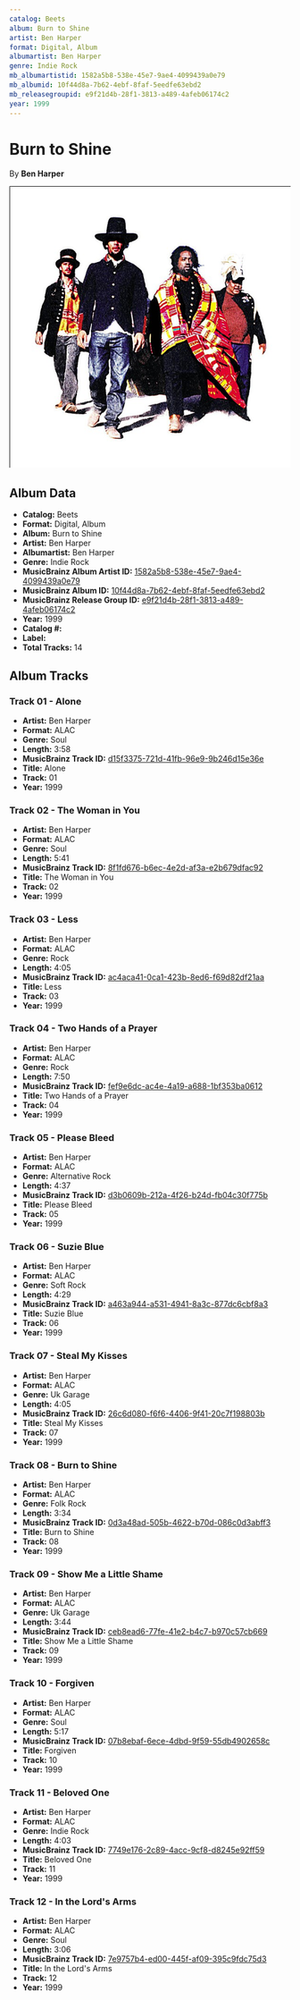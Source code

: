 ```yaml
---
catalog: Beets
album: Burn to Shine
artist: Ben Harper
format: Digital, Album
albumartist: Ben Harper
genre: Indie Rock
mb_albumartistid: 1582a5b8-538e-45e7-9ae4-4099439a0e79
mb_albumid: 10f44d8a-7b62-4ebf-8faf-5eedfe63ebd2
mb_releasegroupid: e9f21d4b-28f1-3813-a489-4afeb06174c2
year: 1999
---
```


# Burn to Shine

By **Ben Harper**

![](../../assets/beetscovers/Ben_Harper-Burn_to_Shine.jpg)

## Album Data

- **Catalog:** Beets
- **Format:** Digital, Album
- **Album:** Burn to Shine
- **Artist:** Ben Harper
- **Albumartist:** Ben Harper
- **Genre:** Indie Rock
- **MusicBrainz Album Artist ID:** [1582a5b8-538e-45e7-9ae4-4099439a0e79](https://musicbrainz.org/artist/1582a5b8-538e-45e7-9ae4-4099439a0e79)
- **MusicBrainz Album ID:** [10f44d8a-7b62-4ebf-8faf-5eedfe63ebd2](https://musicbrainz.org/release/10f44d8a-7b62-4ebf-8faf-5eedfe63ebd2)
- **MusicBrainz Release Group ID:** [e9f21d4b-28f1-3813-a489-4afeb06174c2](https://musicbrainz.org/release-group/e9f21d4b-28f1-3813-a489-4afeb06174c2)
- **Year:** 1999
- **Catalog #:** 
- **Label:** 
- **Total Tracks:** 14

## Album Tracks

### Track 01 - Alone

- **Artist:** Ben Harper
- **Format:** ALAC
- **Genre:** Soul
- **Length:** 3:58
- **MusicBrainz Track ID:** [d15f3375-721d-41fb-96e9-9b246d15e36e](https://musicbrainz.org/recording/d15f3375-721d-41fb-96e9-9b246d15e36e)
- **Title:** Alone
- **Track:** 01
- **Year:** 1999

### Track 02 - The Woman in You

- **Artist:** Ben Harper
- **Format:** ALAC
- **Genre:** Soul
- **Length:** 5:41
- **MusicBrainz Track ID:** [8f1fd676-b6ec-4e2d-af3a-e2b679dfac92](https://musicbrainz.org/recording/8f1fd676-b6ec-4e2d-af3a-e2b679dfac92)
- **Title:** The Woman in You
- **Track:** 02
- **Year:** 1999

### Track 03 - Less

- **Artist:** Ben Harper
- **Format:** ALAC
- **Genre:** Rock
- **Length:** 4:05
- **MusicBrainz Track ID:** [ac4aca41-0ca1-423b-8ed6-f69d82df21aa](https://musicbrainz.org/recording/ac4aca41-0ca1-423b-8ed6-f69d82df21aa)
- **Title:** Less
- **Track:** 03
- **Year:** 1999

### Track 04 - Two Hands of a Prayer

- **Artist:** Ben Harper
- **Format:** ALAC
- **Genre:** Rock
- **Length:** 7:50
- **MusicBrainz Track ID:** [fef9e6dc-ac4e-4a19-a688-1bf353ba0612](https://musicbrainz.org/recording/fef9e6dc-ac4e-4a19-a688-1bf353ba0612)
- **Title:** Two Hands of a Prayer
- **Track:** 04
- **Year:** 1999

### Track 05 - Please Bleed

- **Artist:** Ben Harper
- **Format:** ALAC
- **Genre:** Alternative Rock
- **Length:** 4:37
- **MusicBrainz Track ID:** [d3b0609b-212a-4f26-b24d-fb04c30f775b](https://musicbrainz.org/recording/d3b0609b-212a-4f26-b24d-fb04c30f775b)
- **Title:** Please Bleed
- **Track:** 05
- **Year:** 1999

### Track 06 - Suzie Blue

- **Artist:** Ben Harper
- **Format:** ALAC
- **Genre:** Soft Rock
- **Length:** 4:29
- **MusicBrainz Track ID:** [a463a944-a531-4941-8a3c-877dc6cbf8a3](https://musicbrainz.org/recording/a463a944-a531-4941-8a3c-877dc6cbf8a3)
- **Title:** Suzie Blue
- **Track:** 06
- **Year:** 1999

### Track 07 - Steal My Kisses

- **Artist:** Ben Harper
- **Format:** ALAC
- **Genre:** Uk Garage
- **Length:** 4:05
- **MusicBrainz Track ID:** [26c6d080-f6f6-4406-9f41-20c7f198803b](https://musicbrainz.org/recording/26c6d080-f6f6-4406-9f41-20c7f198803b)
- **Title:** Steal My Kisses
- **Track:** 07
- **Year:** 1999

### Track 08 - Burn to Shine

- **Artist:** Ben Harper
- **Format:** ALAC
- **Genre:** Folk Rock
- **Length:** 3:34
- **MusicBrainz Track ID:** [0d3a48ad-505b-4622-b70d-086c0d3abff3](https://musicbrainz.org/recording/0d3a48ad-505b-4622-b70d-086c0d3abff3)
- **Title:** Burn to Shine
- **Track:** 08
- **Year:** 1999

### Track 09 - Show Me a Little Shame

- **Artist:** Ben Harper
- **Format:** ALAC
- **Genre:** Uk Garage
- **Length:** 3:44
- **MusicBrainz Track ID:** [ceb8ead6-77fe-41e2-b4c7-b970c57cb669](https://musicbrainz.org/recording/ceb8ead6-77fe-41e2-b4c7-b970c57cb669)
- **Title:** Show Me a Little Shame
- **Track:** 09
- **Year:** 1999

### Track 10 - Forgiven

- **Artist:** Ben Harper
- **Format:** ALAC
- **Genre:** Soul
- **Length:** 5:17
- **MusicBrainz Track ID:** [07b8ebaf-6ece-4dbd-9f59-55db4902658c](https://musicbrainz.org/recording/07b8ebaf-6ece-4dbd-9f59-55db4902658c)
- **Title:** Forgiven
- **Track:** 10
- **Year:** 1999

### Track 11 - Beloved One

- **Artist:** Ben Harper
- **Format:** ALAC
- **Genre:** Indie Rock
- **Length:** 4:03
- **MusicBrainz Track ID:** [7749e176-2c89-4acc-9cf8-d8245e92ff59](https://musicbrainz.org/recording/7749e176-2c89-4acc-9cf8-d8245e92ff59)
- **Title:** Beloved One
- **Track:** 11
- **Year:** 1999

### Track 12 - In the Lord's Arms

- **Artist:** Ben Harper
- **Format:** ALAC
- **Genre:** Soul
- **Length:** 3:06
- **MusicBrainz Track ID:** [7e9757b4-ed00-445f-af09-395c9fdc75d3](https://musicbrainz.org/recording/7e9757b4-ed00-445f-af09-395c9fdc75d3)
- **Title:** In the Lord's Arms
- **Track:** 12
- **Year:** 1999

